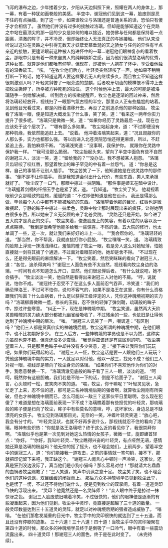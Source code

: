 飞泻的瀑布之边，少年搂着少女，夕阳从天边斜照下来，照耀在两人的身体上，那一幕，有着一种犹如画卷般的美感。
半空中，谢冠他们见到这一幕，脸庞则是忍不住的有点抽搐，到了这一步，如果谁牧尘与洛璃还是普通关系的话，恐怕只有傻子才会相信了。
虽然他们并没有过多的接触过洛璃，但却是能够知道这个在灵路之中站在最顶尖的那一层的少女是如何的难以接近，她仿佛与任何都是保持着一点距离，清澈的眸子，并不冷漠，但却始终让人无法真正的与她接触。
他们从来没听说过这位在灵路之中引得无数天才妖孽爱慕垂涎的天之骄女与任何的异性有半点亲近的接触，更遑论眼前这种被人抱进怀中的一幕...谢冠他们眼神复杂的看着牧尘，那眼中只是有着一种来自男人的纯粹嫉妒之感，因为他们很清楚洛璃的优秀，这种女孩，就算是他们都唯有仰望，但现在，却被他一人抱在了怀中，享受着他独有的温香软玉。
“咳。
”在牧尘他们后方，叶轻灵突然轻咳了一声，她如果不稍稍打断一下的话，她不知道这两人要这样旁若无人的继续多久，而且牧尘不知道这样很刺激别人吗？叶轻灵斜瞥了一眼旁边的楚麒，后者咬牙切齿的模样恨不得冲上去把牧尘撕碎了，所幸被方钟死死的拉住。
这个时候他冲上去，最大的可能是被洛璃随手一剑给解决掉。
听到后方的咳嗽提醒声，牧尘也是逐渐的回过神来，然后将洛璃轻轻放开，视线扫了一眼那气氛古怪的半空，那里众人正有些尴尬的站着。
见到他目光看过来，都是闪烁着漂移开去，再没了之前追杀他的那种凶狠。
牧尘看了洛璃一眼，便是知道大概发生了什么事，笑了笑，道：“看来这一两年你实力提升了很多呢。
”洛璃只是微微一笑，道：“如果你经历了灵路最后一战，现在也应该处于这个层次了。
”“哪有那么多如果。
”牧尘站起身来，道：“不过即便没有那种机缘，我依然能追赶上去。
”说着。
他冲着洛璃笑起来，道：“况且觊觎你的人那么多，实力也都那么强。
等以后进入北苍灵院恐怕还得更麻烦，所以，不赶紧追上去，我怕麻烦不断。
”洛璃浅笑道：“没事啊，我保护你。
就跟你在灵路中保护我一样。
”“我可没那么脆弱。
”牧尘抬起头来，望向了半空中面色有些不自然的谢冠三人，淡淡一笑，道：“留给我的？”“没办法，我不想被某人抱怨。
”洛璃贝齿轻咬了咬红唇，那望着牧尘的眸子罕见的中有着一丝怨气。
道：“你总是这样，自己的事情不让别人插手。
”牧尘苦笑了一下，他知道她是在说灵路中的那件事。
“倒不是不让你插手。
而是我知道会付出什么代价，有些东西，男人来承担就好了。
”牧尘叹了一口气，那眼中掠过一抹阴晦。
“那件事是姬玄在暗中设计。
”洛璃握着剑柄的纤细玉手也是紧了紧，道。
“我知道。
”牧尘笑了笑。
他凝视着眼前少女那精致的脸颊，缓缓的道：“不过即便知道是他在设计。
我还是得那么做，毕竟每个人心中都有不能被触犯的东西。
”洛璃望着他那的目光，红唇也是微微抿起，宁静的眸子中掠过一抹柔色，灵路中牧尘那时展现出来的疯狂，让得她明白很多东西，所以她来了义无反顾的来了北苍灵院。
“灵路还只是开始，如今进了五大院才是真正的交手。
”牧尘笑着，俊逸脸庞上的笑容，有着以往的从容以及一点点期待。
“我倒是很希望他能多给我一些惊喜，不然的话，五大院的修行，也太单调了一些，这一次，就让我们来好好的斗上一斗。
”“我会帮你的。
”洛璃轻轻的道。
“那当然，你不帮我，我就直接打你小屁股。
”牧尘嘿嘿一笑，道。
洛璃精致的脸颊上浮现一抹浅浅绯红，羞恼的瞪了牧尘一眼，若是旁人这么对她轻薄，怕她直接就一剑将其捅了个通透，不过面对着眼前的他，她却是舍不得。
“不过现在么，还是得先眼前的麻烦解决一下。
”牧尘笑着，然后笑眯眯的看向了谢冠三人，道：“各位，追杀得爽吗？”谢冠三人面色有些不太自然，视线看向牧尘身边的洛璃，一时间有点不知道怎么开口，显然，他们很忌惮后者。
“有什么就说吧，她不会插手。
”牧尘淡淡一笑，他自然是看得出来谢冠三人对他的不屑。
“哼，说就说，怕你不成。
”谢冠终于忍受不了在这么多人面前忍气吞声，冷笑道：“我们的确忌惮洛王，不过可不怕你，说句不客气的，如果不是洛王在这里，你有什么资格跟我们叫嚣？什么血祸者，什么足以获得王级评定的人，凭你这神魄境初期的实力吗？”洛璃柳眉微微一蹙，修长的玉指，忍不住的轻弹了弹剑鞘，琉璃般的眸子中，掠过许些寒意。
“纠正一下，现在是神魄境中期。
”牧尘笑道，虽然两大天阶灵兽精魄的灵力绝大部分都被九幽雀给吸收了，不过残余的一些，也依旧是让得他达到了神魄境中期的层次。
“嗤。
”谢冠三人讥笑了一声，嘲讽道：“有区别吗？”他们三人都是货真价实的神魄境后期，牧尘这所谓的神魄境中期，在他们眼中，也不比初期好多少。
在三人后方，一些神魄境的学员也是不以为然，这种实力虽然也算不错，但真还没多少震慑。
“我觉得应该还是有些区别的吧。
”牧尘笑望着三人，只是那黑色眸子中却并没有多少笑意，道：“接下来让我陪你们玩玩吧，如果你们玩得起的话。
”谢冠三人一怔，牧尘这话是要一人跟他们三人玩玩？凭他这神魄境中期的实力，一人就足以对付他，他以一敌三，找死不成？他们三人对视一眼，视线却是瞟向了牧尘身旁的洛璃。
“如果你们不喜欢他作为你们的对手，我愿意替换一下。
”洛璃清澈见底般的眸子看了三人一眼，淡淡的道。
“呵呵，既然你有这般胆魄，我们若是不陪一下的话，倒是不给面子了。
”谢冠三人闻言，心头顿时一松，皮笑肉不笑的道。
“喂，牧尘，你干嘛呢？”叶轻灵见状，急忙走了上来，忍不住的道，那可是三名神魄境后期的强者啊，就算牧尘刚刚有所突破，但也才神魄境中期而已，怎么可能以一敌三？这家伙平日里聪明，怎么现在犯傻了？难道是想在洛璃面前表现一下不成？洛璃瞧着那有些担忧的叶轻灵，那琉璃般的眸子便是扫向了牧尘，眸子中有些莫名的意味，哼，这坏家伙，身边总是不缺漂亮的女孩子。
牧尘见到洛璃那目光，无奈的一笑，冲着叶轻灵笑道：“放心吧，我会有分寸的。
”叶轻灵见状，也就不好再多说什么，那视线就忍不住的看向了洛璃，眼神有些炽热：“你就是洛王洛璃吧？终于这么近的看见你了，我很崇拜你啊。
”洛璃似乎也是第一次见到对她这么热情的女孩子，微微一怔，旋即螓首轻点：“你好。
”“你好，我叫叶轻灵...”牧尘瞧得兴奋的叶轻灵，有点哑然无语，感情她还算是洛璃的粉丝吗？他无奈的摇了摇头，也不理会她们，上前两步，望着半空中的谢冠三人，道：“你们能接我一道攻击，之前的事情就一笔勾销，接不下，那就把印记留下来吧，我正缺这个。
”谢冠三人闻言心中顿时一声冷笑，这家伙，还真是狂到没边没际了，真当他们是小狗小猫吗？那么容易对付！“那就请大名鼎鼎的血祸者牧尘赐教了！”三人笑道，笑声中讥讽之意十足。
牧尘笑了笑，也不理会他们的这种讥讽，双目缓缓的闭拢而上。
那后方众多神魄境学员见到牧尘此举，也是愣了一愣，不过还不待他们说什么，便是见到牧尘的双掌间，有着一道道灵印飞快的浮现出来。
“灵印？他竟然还是一名灵阵师？！”众人眼中终于是掠过一抹惊讶之色。
谢冠三人脸庞依旧噙着冷笑，不过很快的，他们的眼神便是逐渐的有些凝重起来，因为他们见到，牧尘手中灵印，竟直接是超越了三十道的数量。
一般灵印数量达到三十五道灵的灵阵，就足以对神魄境后期的强者造成威胁了。
“嗡嗡。
”在他们那愈发凝重的目光中，牧尘手中的灵印很快的就达到了三十五道，而且还没有停歇的迹象。
三十六道！三十八道！四十道！当牧尘手中的灵印凝聚在第四十道的时候，那众多的神魄境学员终于是倒吸了一口冷气，眼中有着一些震动流露出来。
四十道灵印！那谢冠三人的面色，终于是在此时变了。
（未完待续）。
